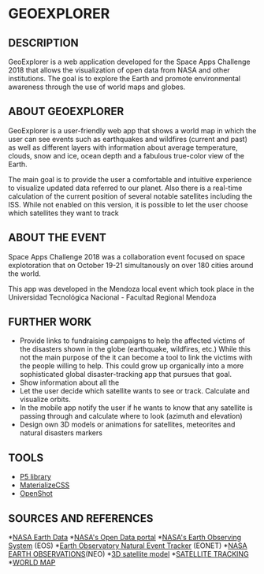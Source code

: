 # GEOEXPLORER

## DESCRIPTION

GeoExplorer is a web application developed for the Space Apps Challenge 2018 that allows the visualization of open data from NASA and other institutions. The goal is to explore the Earth and promote environmental awareness through the use of world maps and globes.

## ABOUT GEOEXPLORER

GeoExplorer is a user-friendly web app that shows a world map in which the user can see events such as earthquakes and wildfires (current and past) as well as different layers with information about average temperature, clouds, snow and ice, ocean depth and a fabulous true-color view of the Earth.

The main goal is to provide the user a comfortable and intuitive experience to visualize updated data referred to our planet. Also there is a real-time calculation of the current position of several notable satellites including the ISS. While not enabled on this version, it is possible to let the user choose which satellites they want to track

## ABOUT THE EVENT

Space Apps Challenge 2018 was a collaboration event focused on space explotoration that  on October 19-21 simultanously on over 180 cities around the world.

This app was developed in the Mendoza local event which took place in the Universidad Tecnológica Nacional - Facultad Regional Mendoza

## FURTHER WORK
* Provide links to fundraising campaigns to help the affected victims of the disasters shown in the globe (earthquake, wildfires, etc.) While this not the main purpose of the it can become a tool to link the victims with the people willing to help. This could grow up organically into a more sophisticated global disaster-tracking app that pursues that goal.
* Show information about all the 
* Let the user decide which satellite wants to see or track. Calculate and visualize orbits. 
* In the mobile app notify the user if he wants to know that any satellite is passing through and calculate where to look (azimuth and elevation)
* Design own 3D models or animations for satellites, meteorites and natural disasters markers

## TOOLS
* [P5 library](p5js.org/)
* [MaterializeCSS](https://materializecss.com)
* [OpenShot](https://www.openshot.org/)

## SOURCES AND REFERENCES
*[NASA Earth Data](https://earthdata.nasa.gov/)
*[NASA's Open Data portal](https://data.nasa.gov/)
*[NASA's Earth Observing System](https://eospso.nasa.gov/) (EOS)
*[Earth Observatory Natural Event Tracker](https://eonet.sci.gsfc.nasa.gov/) (EONET)
*[NASA EARTH OBSERVATIONS](https://neo.sci.gsfc.nasa.gov/)(NEO)
*[3D satellite model](https://free3d.com/3d-model/satellite-220624.html)
*[SATELLITE TRACKING](https://www.n2yo.com/)
*[WORLD MAP](https://www.mapbox.com/)



